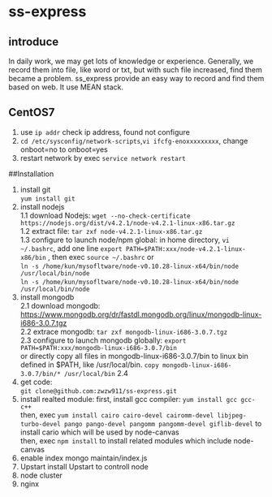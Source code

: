 # ss-express
## introduce
In daily work, we may get lots of knowledge or experience. Generally, we record them into file, like word or txt, but with such file increased, find them became a problem. 
ss_express provide an easy way to record and find them based on web. It use MEAN stack.

## CentOS7  
1. use `ip addr` check ip address, found not configure
2. `cd /etc/sysconfig/network-scripts`,`vi ifcfg-enoxxxxxxxxx`, change onboot=no to onboot=yes
3. restart network by exec `service network restart`  

##Installation
1. install git  
   `yum install git`
1. install nodejs   
   1.1 download Nodejs: `wget --no-check-certificate https://nodejs.org/dist/v4.2.1/node-v4.2.1-linux-x86.tar.gz`  
   1.2 extract file: `tar zxf node-v4.2.1-linux-x86.tar.gz`  
   1.3 configure to launch node/npm global: in home directory, `vi ~/.bashrc`, add one line `export PATH=$PATH:xxx/node-v4.2.1-linux-x86/bin` , then exec `source ~/.bashrc`
         or  
         `ln -s /home/kun/mysofltware/node-v0.10.28-linux-x64/bin/node /usr/local/bin/node`  
         `ln -s /home/kun/mysofltware/node-v0.10.28-linux-x64/bin/node /usr/local/bin/node`  
2. install mongodb  
   2.1 download mongodb: https://www.mongodb.org/dr/fastdl.mongodb.org/linux/mongodb-linux-i686-3.0.7.tgz  
   2.2 extrace mongodb: `tar zxf mongodb-linux-i686-3.0.7.tgz`  
   2.3 configure to launch mongodb globally: `export PATH=$PATH:xxx/mongodb-linux-i686-3.0.7/bin`  
         or
       directly copy all files in mongodb-linux-i686-3.0.7/bin to linux bin defined in $PATH, like /usr/local/bin. `copy mongodb-linux-i686-3.0.7/bin/* /usr/local/bin`
   2.4 
1. get code:   
   `git clone@github.com:zwzw911/ss-express.git`
2. install realted module:
   first, install gcc compiler: `yum install gcc gcc-c++`  
   then, exec `yum install cairo cairo-devel cairomm-devel libjpeg-turbo-devel pango pango-devel pangomm pangomm-devel giflib-devel` to install cario which will be used by node-canvas  
   then, exec `npm install` to install related modules which include node-canvas  
3. enable index
   mongo maintain/index.js 
4. Upstart
   install Upstart to controll node
5. node cluster
6. nginx

